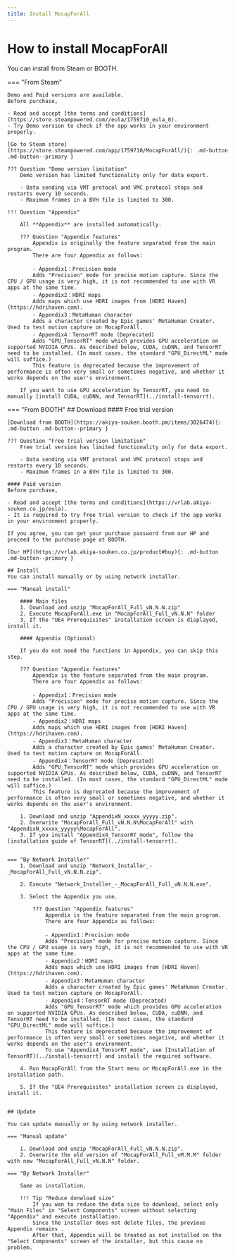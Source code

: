 ```yaml
---
title: Install MocapForAll
---
```


# How to install MocapForAll

You can install from Steam or BOOTH.

=== "From Steam"

    Demo and Paid versions are available.  
    Before purchase,  

    - Read and accept [the terms and conditions](https://store.steampowered.com//eula/1759710_eula_0).  
    - Try Demo version to check if the app works in your environment properly.  

    [Go to Steam store](https://store.steampowered.com/app/1759710/MocapForAll/){: .md-button .md-button--primary } 

    ??? Question "Demo version limitation"
        Demo version has limited functionality only for data export.

        - Data sending via VMT protocol and VMC protocol stops and restarts every 10 seconds.
        - Maximum frames in a BVH file is limited to 300.

    !!! Question "Appendix"

        All **Appendix** are installed automatically.  

        ??? Question "Appendix features"
            Appendix is originally the feature separated from the main program.  
            There are four Appendix as follows:

            - Appendix1：Precision mode  
            Adds "Precision" mode for precise motion capture. Since the CPU / GPU usage is very high, it is not recommended to use with VR apps at the same time.
            - Appendix2：HDRI maps  
            Adds maps which use HDRI images from [HDRI Haven](https://hdrihaven.com).  
            - Appendix3：MetaHuman character  
            Adds a character created by Epic games' MetaHuman Creator. Used to test motion capture on MocapForAll.
            - Appendix4：TensorRT mode (Deprecated)  
            Adds "GPU_TensorRT" mode which provides GPU acceleration on supported NVIDIA GPUs. As described below, CUDA, cuDNN, and TensorRT need to be installed. (In most cases, the standard "GPU_DirectML" mode will suffice.)
            This feature is deprecated because the improvement of performance is often very small or sometimes negative, and whether it works depends on the user's environment.

        If you want to use GPU acceleration by TensorRT, you need to manually [install CUDA, cuDNN, and TensorRT](../install-tensorrt).  

=== "From BOOTH"
    ## Download
    #### Free trial version

    [Download from BOOTH](https://akiya-souken.booth.pm/items/3026474){: .md-button .md-button--primary }  

    ??? Question "Free trial version limitation"
        Free trial version has limited functionality only for data export.

        - Data sending via VMT protocol and VMC protocol stops and restarts every 10 seconds.
        - Maximum frames in a BVH file is limited to 300.

    #### Paid version
    Before purchase,
    
    - Read and accept [the terms and conditions](https://vrlab.akiya-souken.co.jp/eula).  
    - It is required to try free trial version to check if the app works in your environment properly.  

    If you agree, you can get your purchase password from our HP and proceed to the purchase page at BOOTH.  

    [Our HP](https://vrlab.akiya-souken.co.jp/product#buy){: .md-button .md-button--primary }  

    ## Install
    You can install manually or by using network installer.  

    === "Manual install"

        #### Main files
        1. Download and unzip "MocapForAll_Full_vN.N.N.zip"
        2. Execute MocapForAll.exe in "MocapForAll_Full_vN.N.N" folder
        3. If the "UE4 Prerequisites" installation screen is displayed, install it.

        #### Appendix (Optional)

        If you do not need the functions in Appendix, you can skip this step.  

        ??? Question "Appendix features"
            Appendix is the feature separated from the main program.  
            There are four Appendix as follows:

            - Appendix1：Precision mode  
            Adds "Precision" mode for precise motion capture. Since the CPU / GPU usage is very high, it is not recommended to use with VR apps at the same time.
            - Appendix2：HDRI maps  
            Adds maps which use HDRI images from [HDRI Haven](https://hdrihaven.com).  
            - Appendix3：MetaHuman character  
            Adds a character created by Epic games' MetaHuman Creator. Used to test motion capture on MocapForAll.
            - Appendix4：TensorRT mode (Deprecated)  
            Adds "GPU_TensorRT" mode which provides GPU acceleration on supported NVIDIA GPUs. As described below, CUDA, cuDNN, and TensorRT need to be installed. (In most cases, the standard "GPU_DirectML" mode will suffice.)
            This feature is deprecated because the improvement of performance is often very small or sometimes negative, and whether it works depends on the user's environment.

        1. Download and unzip "AppendixN_xxxxx_yyyyy.zip".
        2. Overwrite "MocapForAll_Full_vN.N.N\MocapForAll" with "AppendixN_xxxxx_yyyyy\MocapForAll".
        3. If you install "Appendix4_TensorRT_mode", follow the [installation guide of TensorRT](../install-tensorrt).


    === "By Network Installer"
        1. Download and unzip "Network_Installer_-_MocapForAll_Full_vN.N.N.zip".

        2. Execute "Network_Installer_-_MocapForAll_Full_vN.N.N.exe".

        3. Select the Appendix you use.
        
            ??? Question "Appendix features"
                Appendix is the feature separated from the main program.  
                There are four Appendix as follows:

                - Appendix1：Precision mode  
                Adds "Precision" mode for precise motion capture. Since the CPU / GPU usage is very high, it is not recommended to use with VR apps at the same time.
                - Appendix2：HDRI maps  
                Adds maps which use HDRI images from [HDRI Haven](https://hdrihaven.com).  
                - Appendix3：MetaHuman character  
                Adds a character created by Epic games' MetaHuman Creator. Used to test motion capture on MocapForAll.
                - Appendix4：TensorRT mode (Deprecated)  
                Adds "GPU_TensorRT" mode which provides GPU acceleration on supported NVIDIA GPUs. As described below, CUDA, cuDNN, and TensorRT need to be installed. (In most cases, the standard "GPU_DirectML" mode will suffice.)  
                This feature is deprecated because the improvement of performance is often very small or sometimes negative, and whether it works depends on the user's environment.  
                To use "Appendix4_TensorRT_mode", see [Installation of TensorRT](../install-tensorrt) and install the required software.

        4. Run MocapForAll from the Start menu or MocapForAll.exe in the installation path.

        5. If the "UE4 Prerequisites" installation screen is displayed, install it.


    ## Update

    You can update manually or by using network installer.

    === "Manual update"

        1. Download and unzip "MocapForAll_Full_vN.N.N.zip".
        2. Overwrite the old version of "MocapForAll_Full_vM.M.M" folder with new "MocapForAll_Full_vN.N.N" folder.

    === "By Network Installer"

        Same as installation.

        !!! Tip "Reduce donwload size"
            If you wan to reduce the data size to download, select only "Main Files" in "Select Components" screen without selecting "Appendix" and execute installation.   
            Since the installer does not delete files, the previous Appendix remains .  
            After that, Appendix will be treated as not installed on the "Select Components" screen of the installer, but this cause no problem.